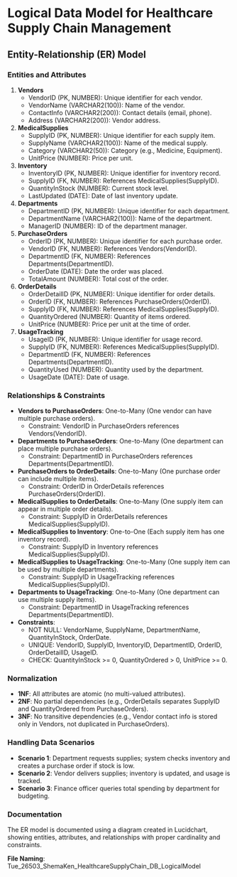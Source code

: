 # Logical Data Model for Healthcare Supply Chain Management

## Entity-Relationship (ER) Model

### Entities and Attributes
1. **Vendors**
   - VendorID (PK, NUMBER): Unique identifier for each vendor.
   - VendorName (VARCHAR2(100)): Name of the vendor.
   - ContactInfo (VARCHAR2(200)): Contact details (email, phone).
   - Address (VARCHAR2(200)): Vendor address.
2. **MedicalSupplies**
   - SupplyID (PK, NUMBER): Unique identifier for each supply item.
   - SupplyName (VARCHAR2(100)): Name of the medical supply.
   - Category (VARCHAR2(50)): Category (e.g., Medicine, Equipment).
   - UnitPrice (NUMBER): Price per unit.
3. **Inventory**
   - InventoryID (PK, NUMBER): Unique identifier for inventory record.
   - SupplyID (FK, NUMBER): References MedicalSupplies(SupplyID).
   - QuantityInStock (NUMBER): Current stock level.
   - LastUpdated (DATE): Date of last inventory update.
4. **Departments**
   - DepartmentID (PK, NUMBER): Unique identifier for each department.
   - DepartmentName (VARCHAR2(100)): Name of the department.
   - ManagerID (NUMBER): ID of the department manager.
5. **PurchaseOrders**
   - OrderID (PK, NUMBER): Unique identifier for each purchase order.
   - VendorID (FK, NUMBER): References Vendors(VendorID).
   - DepartmentID (FK, NUMBER): References Departments(DepartmentID).
   - OrderDate (DATE): Date the order was placed.
   - TotalAmount (NUMBER): Total cost of the order.
6. **OrderDetails**
   - OrderDetailID (PK, NUMBER): Unique identifier for order details.
   - OrderID (FK, NUMBER): References PurchaseOrders(OrderID).
   - SupplyID (FK, NUMBER): References MedicalSupplies(SupplyID).
   - QuantityOrdered (NUMBER): Quantity of items ordered.
   - UnitPrice (NUMBER): Price per unit at the time of order.
7. **UsageTracking**
   - UsageID (PK, NUMBER): Unique identifier for usage record.
   - SupplyID (FK, NUMBER): References MedicalSupplies(SupplyID).
   - DepartmentID (FK, NUMBER): References Departments(DepartmentID).
   - QuantityUsed (NUMBER): Quantity used by the department.
   - UsageDate (DATE): Date of usage.

### Relationships & Constraints
- **Vendors to PurchaseOrders**: One-to-Many (One vendor can have multiple purchase orders).
  - Constraint: VendorID in PurchaseOrders references Vendors(VendorID).
- **Departments to PurchaseOrders**: One-to-Many (One department can place multiple purchase orders).
  - Constraint: DepartmentID in PurchaseOrders references Departments(DepartmentID).
- **PurchaseOrders to OrderDetails**: One-to-Many (One purchase order can include multiple items).
  - Constraint: OrderID in OrderDetails references PurchaseOrders(OrderID).
- **MedicalSupplies to OrderDetails**: One-to-Many (One supply item can appear in multiple order details).
  - Constraint: SupplyID in OrderDetails references MedicalSupplies(SupplyID).
- **MedicalSupplies to Inventory**: One-to-One (Each supply item has one inventory record).
  - Constraint: SupplyID in Inventory references MedicalSupplies(SupplyID).
- **MedicalSupplies to UsageTracking**: One-to-Many (One supply item can be used by multiple departments).
  - Constraint: SupplyID in UsageTracking references MedicalSupplies(SupplyID).
- **Departments to UsageTracking**: One-to-Many (One department can use multiple supply items).
  - Constraint: DepartmentID in UsageTracking references Departments(DepartmentID).
- **Constraints**:
  - NOT NULL: VendorName, SupplyName, DepartmentName, QuantityInStock, OrderDate.
  - UNIQUE: VendorID, SupplyID, InventoryID, DepartmentID, OrderID, OrderDetailID, UsageID.
  - CHECK: QuantityInStock >= 0, QuantityOrdered > 0, UnitPrice >= 0.

### Normalization
- **1NF**: All attributes are atomic (no multi-valued attributes).
- **2NF**: No partial dependencies (e.g., OrderDetails separates SupplyID and QuantityOrdered from PurchaseOrders).
- **3NF**: No transitive dependencies (e.g., Vendor contact info is stored only in Vendors, not duplicated in PurchaseOrders).

### Handling Data Scenarios
- **Scenario 1**: Department requests supplies; system checks inventory and creates a purchase order if stock is low.
- **Scenario 2**: Vendor delivers supplies; inventory is updated, and usage is tracked.
- **Scenario 3**: Finance officer queries total spending by department for budgeting.

### Documentation
The ER model is documented using a diagram created in Lucidchart, showing entities, attributes, and relationships with proper cardinality and constraints.

**File Naming**: Tue_26503_ShemaKen_HealthcareSupplyChain_DB_LogicalModel